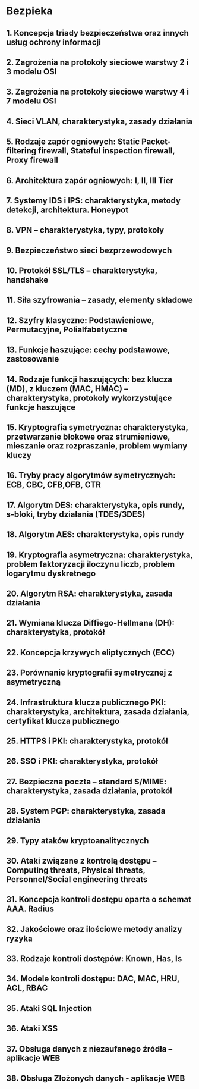 # Bezpieka

## 1. Koncepcja triady bezpieczeństwa oraz innych usług ochrony informacji

## 2. Zagrożenia na protokoły sieciowe warstwy 2 i 3 modelu OSI

## 3. Zagrożenia na protokoły sieciowe warstwy 4 i 7 modelu OSI

## 4. Sieci VLAN, charakterystyka, zasady działania

## 5. Rodzaje zapór ogniowych: Static Packet-filtering firewall, Stateful inspection firewall, Proxy firewall

## 6. Architektura zapór ogniowych: I, II, III Tier

## 7. Systemy IDS i IPS: charakterystyka, metody detekcji, architektura. Honeypot

## 8. VPN – charakterystyka, typy, protokoły

## 9. Bezpieczeństwo sieci bezprzewodowych

## 10. Protokół SSL/TLS – charakterystyka, handshake

## 11. Siła szyfrowania – zasady, elementy składowe

## 12. Szyfry klasyczne: Podstawieniowe, Permutacyjne, Polialfabetyczne

## 13. Funkcje haszujące: cechy podstawowe, zastosowanie

## 14. Rodzaje funkcji haszujących: bez klucza (MD), z kluczem (MAC, HMAC) – charakterystyka, protokoły wykorzystujące funkcje haszujące

## 15. Kryptografia symetryczna: charakterystyka, przetwarzanie blokowe oraz strumieniowe, mieszanie oraz rozpraszanie, problem wymiany kluczy

## 16. Tryby pracy algorytmów symetrycznych: ECB, CBC, CFB,OFB, CTR

## 17. Algorytm DES: charakterystyka, opis rundy, s-bloki, tryby działania (TDES/3DES)

## 18. Algorytm AES: charakterystyka, opis rundy

## 19. Kryptografia asymetryczna: charakterystyka, problem faktoryzacji iloczynu liczb, problem logarytmu dyskretnego

## 20. Algorytm RSA: charakterystyka, zasada działania

## 21. Wymiana klucza Diffiego-Hellmana (DH): charakterystyka, protokół

## 22. Koncepcja krzywych eliptycznych (ECC)

## 23. Porównanie kryptografii symetrycznej z asymetryczną

## 24. Infrastruktura klucza publicznego PKI: charakterystyka, architektura, zasada działania, certyfikat klucza publicznego

## 25. HTTPS i PKI: charakterystyka, protokół

## 26. SSO i PKI: charakterystyka, protokół

## 27. Bezpieczna poczta – standard S/MIME: charakterystyka, zasada działania, protokół

## 28. System PGP: charakterystyka, zasada działania

## 29. Typy ataków kryptoanalitycznych

## 30. Ataki związane z kontrolą dostępu – Computing threats, Physical threats, Personnel/Social engineering threats

## 31. Koncepcja kontroli dostępu oparta o schemat AAA. Radius

## 32. Jakościowe oraz ilościowe metody analizy ryzyka

## 33. Rodzaje kontroli dostępów: Known, Has, Is

## 34. Modele kontroli dostępu: DAC, MAC, HRU, ACL, RBAC  

## 35. Ataki SQL Injection

## 36. Ataki XSS

## 37. Obsługa danych z niezaufanego źródła – aplikacje WEB

## 38. Obsługa Złożonych danych - aplikacje WEB
